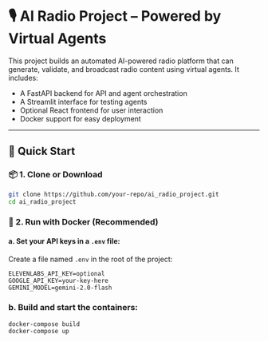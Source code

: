 # 🎙️ AI Radio Project – Powered by Virtual Agents

This project builds an automated AI-powered radio platform that can generate, validate, and broadcast radio content using virtual agents. It includes:
- A FastAPI backend for API and agent orchestration
- A Streamlit interface for testing agents
- Optional React frontend for user interaction
- Docker support for easy deployment

---

## 🚀 Quick Start

### 📦 1. Clone or Download

```bash
git clone https://github.com/your-repo/ai_radio_project.git
cd ai_radio_project
```
### 🐳 2. Run with Docker (Recommended)

#### a. Set your API keys in a `.env` file:

Create a file named `.env` in the root of the project:

```env
ELEVENLABS_API_KEY=optional
GOOGLE_API_KEY=your-key-here
GEMINI_MODEL=gemini-2.0-flash  
```
### b. Build and start the containers:
```env
docker-compose build
docker-compose up
```

